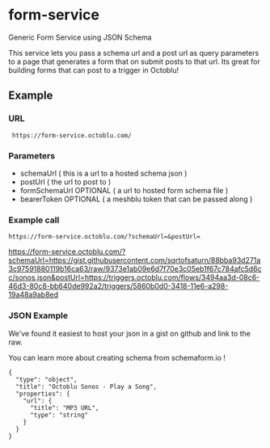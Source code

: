 # form-service
Generic Form Service using JSON Schema

This service lets you pass a schema url and a post url as query parameters to a page that generates a form that on submit posts to that url. Its great for building forms that can post to a trigger in Octoblu!

## Example

### URL
```
 https://form-service.octoblu.com/
```

### Parameters
- schemaUrl ( this is a url to a hosted schema json )
- postUrl ( the url to post to )
- formSchemaUrl OPTIONAL ( a url to hosted form schema file )
- bearerToken OPTIONAL ( a meshblu token that can be passed along )

### Example call

```
https://form-service.octoblu.com/?schemaUrl=&postUrl=
```

https://form-service.octoblu.com/?schemaUrl=https://gist.githubusercontent.com/sqrtofsaturn/88bba93d271a3c97591880119b16ca63/raw/9373e1ab09e6d7f70e3c05eb1f67c784afc5d6cc/sonos.json&postUrl=https://triggers.octoblu.com/flows/3494aa3d-08c6-46d3-80c8-bb640de992a2/triggers/5860b0d0-3418-11e6-a298-19a48a9ab8ed

### JSON Example

We've found it easiest to host your json in a gist on github and link to the raw.

You can learn more about creating schema from schemaform.io !

```
{
  "type": "object",
  "title": "Octoblu Sonos - Play a Song",
  "properties": {
    "url": {
      "title": "MP3 URL",
      "type": "string"
    }
  }
}
```
